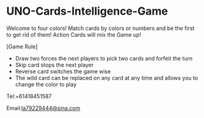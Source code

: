# UNO-Cards-Intelligence-Game

Welcome to four colors! Match cards by colors or numbers and be the first to get rid of them!
Action Cards will mix the Game up!

[Game Rule]
- Draw two forces the next players to pick two cards and forfeit the turn
- Skip card stops the next player
- Reverse card switches the game wise
- The wild card can be replaced on any card at any time and allows you to change the color to play

Tel:+61418451587

Email:la79229444@sina.com
